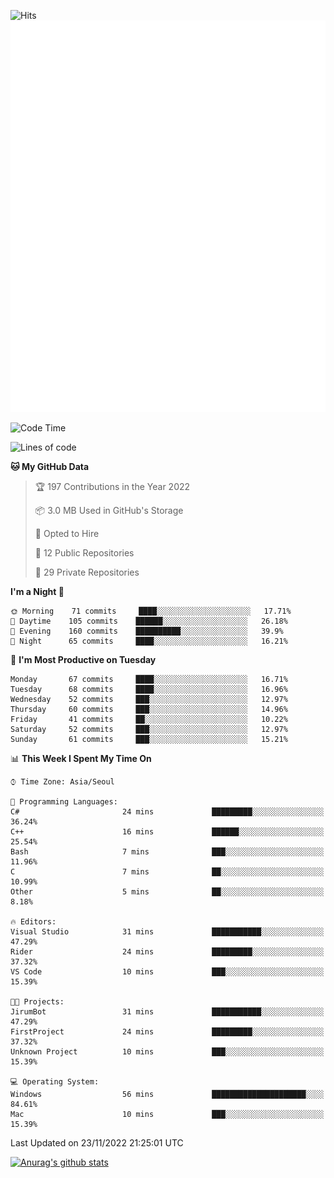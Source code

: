 ![Hits](https://hits.seeyoufarm.com/api/count/incr/badge.svg?url=https%3A%2F%2Fgithub.com%2Fkokose1234&count_bg=%2379C83D&title_bg=%23555555&icon=apple.svg&icon_color=%23E7E7E7&title=hits&edge_flat=false)
<br/>
![Metrics](https://github.com/kokose1234/kokose1234/blob/main/github-metrics.svg)

<!--START_SECTION:waka-->
![Code Time](http://img.shields.io/badge/Code%20Time-714%20hrs%2053%20mins-blue)

![Lines of code](https://img.shields.io/badge/From%20Hello%20World%20I%27ve%20Written-884%20Thousand%20lines%20of%20code-blue)

**🐱 My GitHub Data** 

> 🏆 197 Contributions in the Year 2022
 > 
> 📦 3.0 MB Used in GitHub's Storage 
 > 
> 💼 Opted to Hire
 > 
> 📜 12 Public Repositories 
 > 
> 🔑 29 Private Repositories  
 > 
**I'm a Night 🦉** 

```text
🌞 Morning    71 commits     ████░░░░░░░░░░░░░░░░░░░░░   17.71% 
🌆 Daytime    105 commits    ██████░░░░░░░░░░░░░░░░░░░   26.18% 
🌃 Evening    160 commits    ██████████░░░░░░░░░░░░░░░   39.9% 
🌙 Night      65 commits     ████░░░░░░░░░░░░░░░░░░░░░   16.21%

```
📅 **I'm Most Productive on Tuesday** 

```text
Monday       67 commits     ████░░░░░░░░░░░░░░░░░░░░░   16.71% 
Tuesday      68 commits     ████░░░░░░░░░░░░░░░░░░░░░   16.96% 
Wednesday    52 commits     ███░░░░░░░░░░░░░░░░░░░░░░   12.97% 
Thursday     60 commits     ███░░░░░░░░░░░░░░░░░░░░░░   14.96% 
Friday       41 commits     ██░░░░░░░░░░░░░░░░░░░░░░░   10.22% 
Saturday     52 commits     ███░░░░░░░░░░░░░░░░░░░░░░   12.97% 
Sunday       61 commits     ███░░░░░░░░░░░░░░░░░░░░░░   15.21%

```


📊 **This Week I Spent My Time On** 

```text
⌚︎ Time Zone: Asia/Seoul

💬 Programming Languages: 
C#                       24 mins             █████████░░░░░░░░░░░░░░░░   36.24% 
C++                      16 mins             ██████░░░░░░░░░░░░░░░░░░░   25.54% 
Bash                     7 mins              ███░░░░░░░░░░░░░░░░░░░░░░   11.96% 
C                        7 mins              ██░░░░░░░░░░░░░░░░░░░░░░░   10.99% 
Other                    5 mins              ██░░░░░░░░░░░░░░░░░░░░░░░   8.18%

🔥 Editors: 
Visual Studio            31 mins             ███████████░░░░░░░░░░░░░░   47.29% 
Rider                    24 mins             █████████░░░░░░░░░░░░░░░░   37.32% 
VS Code                  10 mins             ███░░░░░░░░░░░░░░░░░░░░░░   15.39%

🐱‍💻 Projects: 
JirumBot                 31 mins             ███████████░░░░░░░░░░░░░░   47.29% 
FirstProject             24 mins             █████████░░░░░░░░░░░░░░░░   37.32% 
Unknown Project          10 mins             ███░░░░░░░░░░░░░░░░░░░░░░   15.39%

💻 Operating System: 
Windows                  56 mins             █████████████████████░░░░   84.61% 
Mac                      10 mins             ███░░░░░░░░░░░░░░░░░░░░░░   15.39%

```


 Last Updated on 23/11/2022 21:25:01 UTC
<!--END_SECTION:waka-->

[![Anurag's github stats](https://github-readme-stats.vercel.app/api?username=kokose1234&theme=dracula)](https://github.com/anuraghazra/github-readme-stats)



	
